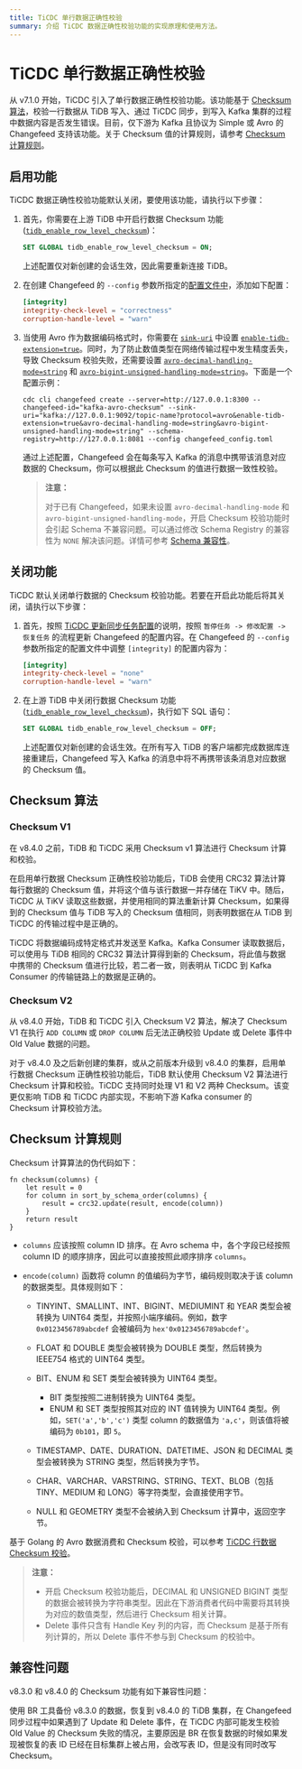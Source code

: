 ```yaml
---
title: TiCDC 单行数据正确性校验
summary: 介绍 TiCDC 数据正确性校验功能的实现原理和使用方法。
---
```


# TiCDC 单行数据正确性校验

从 v7.1.0 开始，TiCDC 引入了单行数据正确性校验功能。该功能基于 [Checksum 算法](#checksum-算法)，校验一行数据从 TiDB 写入、通过 TiCDC 同步，到写入 Kafka 集群的过程中数据内容是否发生错误。目前，仅下游为 Kafka 且协议为 Simple 或 Avro 的 Changefeed 支持该功能。关于 Checksum 值的计算规则，请参考 [Checksum 计算规则](#checksum-计算规则)。

## 启用功能

TiCDC 数据正确性校验功能默认关闭，要使用该功能，请执行以下步骤：

1. 首先，你需要在上游 TiDB 中开启行数据 Checksum 功能 ([`tidb_enable_row_level_checksum`](/system-variables.md#tidb_enable_row_level_checksum-从-v710-版本开始引入))：

    ```sql
    SET GLOBAL tidb_enable_row_level_checksum = ON;
    ```

    上述配置仅对新创建的会话生效，因此需要重新连接 TiDB。

2. 在创建 Changefeed 的 `--config` 参数所指定的[配置文件中](/ticdc/ticdc-changefeed-config.md#ticdc-changefeed-配置文件说明)，添加如下配置：

    ```toml
    [integrity]
    integrity-check-level = "correctness"
    corruption-handle-level = "warn"
    ```

3. 当使用 Avro 作为数据编码格式时，你需要在 [`sink-uri`](/ticdc/ticdc-sink-to-kafka.md#sink-uri-配置-kafka) 中设置 [`enable-tidb-extension=true`](/ticdc/ticdc-sink-to-kafka.md#sink-uri-配置-kafka)。同时，为了防止数值类型在网络传输过程中发生精度丢失，导致 Checksum 校验失败，还需要设置 [`avro-decimal-handling-mode=string`](/ticdc/ticdc-sink-to-kafka.md#sink-uri-配置-kafka) 和 [`avro-bigint-unsigned-handling-mode=string`](/ticdc/ticdc-sink-to-kafka.md#sink-uri-配置-kafka)。下面是一个配置示例：

    ```shell
    cdc cli changefeed create --server=http://127.0.0.1:8300 --changefeed-id="kafka-avro-checksum" --sink-uri="kafka://127.0.0.1:9092/topic-name?protocol=avro&enable-tidb-extension=true&avro-decimal-handling-mode=string&avro-bigint-unsigned-handling-mode=string" --schema-registry=http://127.0.0.1:8081 --config changefeed_config.toml
    ```

    通过上述配置，Changefeed 会在每条写入 Kafka 的消息中携带该消息对应数据的 Checksum，你可以根据此 Checksum 的值进行数据一致性校验。

    > **注意：**
    >
    > 对于已有 Changefeed，如果未设置 `avro-decimal-handling-mode` 和 `avro-bigint-unsigned-handling-mode`，开启 Checksum 校验功能时会引起 Schema 不兼容问题。可以通过修改 Schema Registry 的兼容性为 `NONE` 解决该问题。详情可参考 [Schema 兼容性](https://docs.confluent.io/platform/current/schema-registry/fundamentals/avro.html#no-compatibility-checking)。

## 关闭功能

TiCDC 默认关闭单行数据的 Checksum 校验功能。若要在开启此功能后将其关闭，请执行以下步骤：

1. 首先，按照 [TiCDC 更新同步任务配置](/ticdc/ticdc-manage-changefeed.md#更新同步任务配置)的说明，按照 `暂停任务 -> 修改配置 -> 恢复任务` 的流程更新 Changefeed 的配置内容。在 Changefeed 的 `--config` 参数所指定的配置文件中调整 `[integrity]` 的配置内容为：

    ```toml
    [integrity]
    integrity-check-level = "none"
    corruption-handle-level = "warn"
    ```

2. 在上游 TiDB 中关闭行数据 Checksum 功能 ([`tidb_enable_row_level_checksum`](/system-variables.md#tidb_enable_row_level_checksum-从-v710-版本开始引入))，执行如下 SQL 语句：

    ```sql
    SET GLOBAL tidb_enable_row_level_checksum = OFF;
    ```

    上述配置仅对新创建的会话生效。在所有写入 TiDB 的客户端都完成数据库连接重建后，Changefeed 写入 Kafka 的消息中将不再携带该条消息对应数据的 Checksum 值。

## Checksum 算法

### Checksum V1

在 v8.4.0 之前，TiDB 和 TiCDC 采用 Checksum v1 算法进行 Checksum 计算和校验。

在启用单行数据 Checksum 正确性校验功能后，TiDB 会使用 CRC32 算法计算每行数据的 Checksum 值，并将这个值与该行数据一并存储在 TiKV 中。随后，TiCDC 从 TiKV 读取这些数据，并使用相同的算法重新计算 Checksum，如果得到的 Checksum 值与 TiDB 写入的 Checksum 值相同，则表明数据在从 TiDB 到 TiCDC 的传输过程中是正确的。

TiCDC 将数据编码成特定格式并发送至 Kafka。Kafka Consumer 读取数据后，可以使用与 TiDB 相同的 CRC32 算法计算得到新的 Checksum，将此值与数据中携带的 Checksum 值进行比较，若二者一致，则表明从 TiCDC 到 Kafka Consumer 的传输链路上的数据是正确的。

### Checksum V2

从 v8.4.0 开始，TiDB 和 TiCDC 引入 Checksum V2 算法，解决了 Checksum V1 在执行 `ADD COLUMN` 或 `DROP COLUMN` 后无法正确校验 Update 或 Delete 事件中 Old Value 数据的问题。

对于 v8.4.0 及之后新创建的集群，或从之前版本升级到 v8.4.0 的集群，启用单行数据 Checksum 正确性校验功能后，TiDB 默认使用 Checksum V2 算法进行 Checksum 计算和校验。TiCDC 支持同时处理 V1 和 V2 两种 Checksum。该变更仅影响 TiDB 和 TiCDC 内部实现，不影响下游 Kafka consumer 的 Checksum 计算校验方法。

## Checksum 计算规则

Checksum 计算算法的伪代码如下：

```
fn checksum(columns) {
    let result = 0
    for column in sort_by_schema_order(columns) {
        result = crc32.update(result, encode(column))
    }
    return result
}
```

* `columns` 应该按照 column ID 排序。在 Avro schema 中，各个字段已经按照 column ID 的顺序排序，因此可以直接按照此顺序排序 `columns`。

* `encode(column)` 函数将 column 的值编码为字节，编码规则取决于该 column 的数据类型。具体规则如下：

    * TINYINT、SMALLINT、INT、BIGINT、MEDIUMINT 和 YEAR 类型会被转换为 UINT64 类型，并按照小端序编码。例如，数字 `0x0123456789abcdef` 会被编码为 `hex'0x0123456789abcdef'`。
    * FLOAT 和 DOUBLE 类型会被转换为 DOUBLE 类型，然后转换为 IEEE754 格式的 UINT64 类型。
    * BIT、ENUM 和 SET 类型会被转换为 UINT64 类型。

        * BIT 类型按照二进制转换为 UINT64 类型。
        * ENUM 和 SET 类型按照其对应的 INT 值转换为 UINT64 类型。例如，`SET('a','b','c')` 类型 column 的数据值为 `'a,c'`，则该值将被编码为 `0b101`，即 `5`。

    * TIMESTAMP、DATE、DURATION、DATETIME、JSON 和 DECIMAL 类型会被转换为 STRING 类型，然后转换为字节。
    * CHAR、VARCHAR、VARSTRING、STRING、TEXT、BLOB（包括 TINY、MEDIUM 和 LONG）等字符类型，会直接使用字节。
    * NULL 和 GEOMETRY 类型不会被纳入到 Checksum 计算中，返回空字节。

基于 Golang 的 Avro 数据消费和 Checksum 校验，可以参考 [TiCDC 行数据 Checksum 校验](/ticdc/ticdc-avro-checksum-verification.md)。

> **注意：**
>
> - 开启 Checksum 校验功能后，DECIMAL 和 UNSIGNED BIGINT 类型的数据会被转换为字符串类型。因此在下游消费者代码中需要将其转换为对应的数值类型，然后进行 Checksum 相关计算。
> - Delete 事件只含有 Handle Key 列的内容，而 Checksum 是基于所有列计算的，所以 Delete 事件不参与到 Checksum 的校验中。

## 兼容性问题

v8.3.0 和 v8.4.0 的 Checksum 功能有如下兼容性问题：

使用 BR 工具备份 v8.3.0 的数据，恢复到 v8.4.0 的 TiDB 集群，在 Changefeed 同步过程中如果遇到了 Update 和 Delete 事件，在 TiCDC 内部可能发生校验 Old Value 的 Checksum 失败的情况，主要原因是 BR 在恢复数据的时候如果发现被恢复的表 ID 已经在目标集群上被占用，会改写表 ID，但是没有同时改写 Checksum。